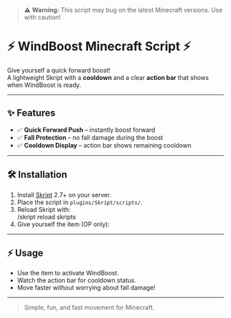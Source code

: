 > ⚠️ **Warning:** This script may bug on the latest Minecraft versions. Use with caution!
# ⚡ WindBoost Minecraft Script ⚡

Give yourself a quick forward boost!  
A lightweight Skript with a **cooldown** and a clear **action bar** that shows when WindBoost is ready.

---

## ✨ Features

- ✅ **Quick Forward Push** – instantly boost forward  
- ✅ **Fall Protection** – no fall damage during the boost  
- ✅ **Cooldown Display** – action bar shows remaining cooldown  

---

## 🛠️ Installation

1. Install [Skript](https://github.com/SkriptLang/Skript) 2.7+ on your server.  
2. Place the script in `plugins/Skript/scripts/`.  
3. Reload Skript with:  
/skript reload skripts
4. Give yourself the item (OP only):  

---

## ⚡ Usage

- Use the item to activate WindBoost.  
- Watch the action bar for cooldown status.  
- Move faster without worrying about fall damage!  

---

> Simple, fun, and fast movement for Minecraft.
